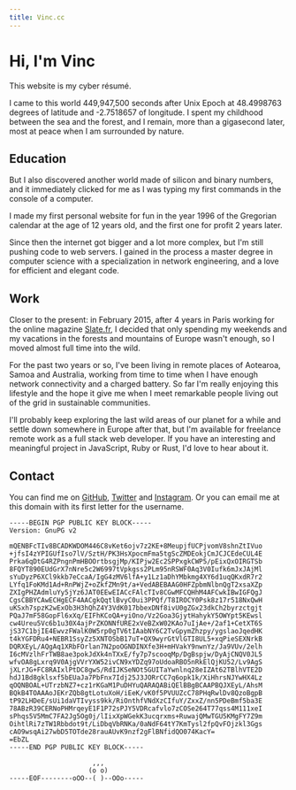 ```yaml
---
title: Vinc.cc
---
```



# Hi, I'm Vinc

This website is my cyber résumé.

I came to this world 449,947,500 seconds after Unix Epoch at 48.4998763 degrees
of latitude and -2.7518657 of longitude. I spent my childhood between the sea
and the forest, and I remain, more than a gigasecond later, most at peace when
I am surrounded by nature.


## Education

But I also discovered another world made of silicon and binary numbers, and it
immediately clicked for me as I was typing my first commands in the console of
a computer.

I made my first personal website for fun in the year 1996 of the Gregorian
calendar at the age of 12 years old, and the first one for profit 2 years
later.

Since then the internet got bigger and a lot more complex, but I'm still
pushing code to web servers. I gained in the process a master degree in
computer science with a specialization in network engineering, and a love for
efficient and elegant code.


## Work

Closer to the present: in February 2015, after 4 years in Paris working for the
online magazine [Slate.fr][0], I decided that only spending my weekends and my
vacations in the forests and mountains of Europe wasn't enough, so I moved
almost full time into the wild.

For the past two years or so, I've been living in remote places of Aotearoa,
Samoa and Australia, working from time to time when I have enough network
connectivity and a charged battery. So far I'm really enjoying this lifestyle
and the hope it give me when I meet remarkable people living out of the grid in
sustainable communities.

I'll probably keep exploring the last wild areas of our planet for a while and
settle down somewhere in Europe after that, but I'm available for freelance
remote work as a full stack web developer. If you have an interesting and
meaningful project in JavaScript, Ruby or Rust, I'd love to hear about it.


## Contact

You can find me on [GitHub][1], [Twitter][2] and [Instagram][3]. Or you can
email me at this domain with its first letter for the username.

    -----BEGIN PGP PUBLIC KEY BLOCK-----
    Version: GnuPG v2

    mQENBFcTIv8BCADKWDOM446C8vKet6ojv7z2KE+8MeupjfUCPjvomV8shnZtIVuo
    +jfsI4zYPIGUfIso7lV/SztH/PK3HsXpocmFma5tgScZMDEokjCmJCJCEdeCUL4E
    Prka6qDtG4RZPngnPmHBOOrtbsgjMp/KIPjw2Ec2SPPxgkCWP5/pEixQxOIRGTSb
    8FQYT890EUdGrX7nNre5c2W6997tVpkgss2PLm95nRSWF0Aq3V0Iufk6mJxJAjMl
    sYuDyzP6XCl9kkb7eCcaA/IgG4zMV6lfA+y1Lz1aDhYMbkmg4XY6d1uqQKxdR7r2
    LYfq1FoKMd1Ad+RnPWjZ+oZkfZMn9t/a+VedABEBAAG0HFZpbmNlbnQgT2xsaXZp
    ZXIgPHZAdmluYy5jYz6JAT0EEwEIACcFAlcTIv8CGwMFCQHhM4AFCwkIBwIGFQgJ
    CgsCBBYCAwECHgECF4AACgkQqtlBvyC0ui3PPQf/T8IROCY0Psk8z17r518NxQwH
    uKSxh7spzK2wExOb3H3hQhZ4Y3VdK017bbexDNf8ivU0gZGx23dkCh2byrzctgjt
    PQaJ7mF58GopFl6xXq/EIFhKCoQA+yiOno/Vz2Goa3GjytHahykY5OWYpt5KEwsl
    cw4Ureu5Vc6b1u30X4ajPrZKONNfURE2xVeBZxW02KAo7uIjAe+/2af1+CetXT6S
    jS37C1bjIE4EwvzFWalK0W5rp0gTV6tIAabNY6C2TvGpymZhzpy/ygslaoJqedHK
    t4kYGFDRu4+NEBR1SsyZz5XNTOSbB17uT+QX9wyrGtVlGTI8UL5+xqPieSEXNrkB
    DQRXEyL/AQgAq1XRbFOrlan7N2poOGNDINXfe3H+mHVakY9nwnYz/Ja9VUv/2elh
    I6cMVzlhFrTWB8ae3pokJdXk4nTXxE/fy7p7scooqMp/DgBspjw/DyAjCNQV0JL5
    wfvOA8gLxrq9V0AjgVVrYXW52ivCN9xYDZq97oUdoaRBO5nRkElQjKU52/Lv9AgS
    jXLrJG+FC8RAIxlPtDC8gwS/RdIJKSeNOt5GUITaYwnlnq28eIZAt62TBlhVTE2D
    hdJ1Bd8gklsxf5bEUaJa7PbFnx7Idj25J3JORrCC7q6opk1k/XiHhrsNJYwHX4Lz
    qOQNBOAL+UTrzbNZ7+cz1rKGaM1PuDHYuQARAQABiQElBBgBCAAPBQJXEyL/AhsM
    BQkB4TOAAAoJEKrZQb8gtLotuXoH/iEeK/vK0f5PVUUZcC78PHqRwlDv8QzoBgpB
    tP92LHDeE/sUi1daVTIvyss9kk/RiOnthfVNdXzCIfuY/ZxxZ/nn5PDeBmf5ba3E
    78ABzR39CERNoPHMrqeyE1F1P72sPJY5VDRcafvlo7zCOSe264T77qss4M111xeI
    sPhqs5V5MmC7FA2Jg5Og0j/lIixXpWGekK3ucqrxms+RuwajQMwTGU5KMgFY7Z9m
    OihtlRi7zTW1Rbbdot9t/LiDbqVbRNKa/0aNdF64tY7KmTysl2fpQvFOjzkl3Ggs
    cAO9wsqAi27wbD5TOTde28rauAUvK9nzf2gFlBNfidQO074KacY=
    =EbZL
    -----END PGP PUBLIC KEY BLOCK-----

                         ,,,
                        (o o)
    -----EOF--------oOO--( )--OOo-----

[0]: https://slate.fr
[1]: https://github.com/vinc
[2]: https://twitter.com/vinc686
[3]: https://instagram.com/vinc686
